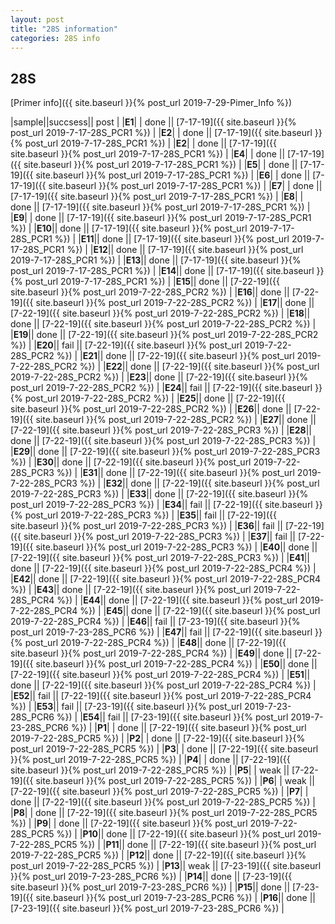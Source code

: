 ```yaml
---
layout: post
title: "28S information"
categories: 28S info
---
```


## 28S

[Primer info]({{ site.baseurl }}{% post_url 2019-7-29-Pimer_Info %})


|sample||succsess|| post |
|**E1**| | done || [7-17-19]({{ site.baseurl }}{% post_url 2019-7-17-28S_PCR1 %}) |
|**E2**| | done || [7-17-19]({{ site.baseurl }}{% post_url 2019-7-17-28S_PCR1 %}) |
|**E2**| | done || [7-17-19]({{ site.baseurl }}{% post_url 2019-7-17-28S_PCR1 %}) |
|**E4**| | done || [7-17-19]({{ site.baseurl }}{% post_url 2019-7-17-28S_PCR1 %}) |
|**E5**| | done || [7-17-19]({{ site.baseurl }}{% post_url 2019-7-17-28S_PCR1 %}) |
|**E6**| | done || [7-17-19]({{ site.baseurl }}{% post_url 2019-7-17-28S_PCR1 %}) |
|**E7**| | done || [7-17-19]({{ site.baseurl }}{% post_url 2019-7-17-28S_PCR1 %}) |
|**E8**| | done || [7-17-19]({{ site.baseurl }}{% post_url 2019-7-17-28S_PCR1 %}) |
|**E9**| | done || [7-17-19]({{ site.baseurl }}{% post_url 2019-7-17-28S_PCR1 %}) |
|**E10**|| done || [7-17-19]({{ site.baseurl }}{% post_url 2019-7-17-28S_PCR1 %}) |
|**E11**|| done || [7-17-19]({{ site.baseurl }}{% post_url 2019-7-17-28S_PCR1 %}) |
|**E12**|| done || [7-17-19]({{ site.baseurl }}{% post_url 2019-7-17-28S_PCR1 %}) |
|**E13**|| done || [7-17-19]({{ site.baseurl }}{% post_url 2019-7-17-28S_PCR1 %}) |
|**E14**|| done || [7-17-19]({{ site.baseurl }}{% post_url 2019-7-17-28S_PCR1 %}) |
|**E15**|| done || [7-22-19]({{ site.baseurl }}{% post_url 2019-7-22-28S_PCR2 %}) |
|**E16**|| done || [7-22-19]({{ site.baseurl }}{% post_url 2019-7-22-28S_PCR2 %}) |
|**E17**|| done || [7-22-19]({{ site.baseurl }}{% post_url 2019-7-22-28S_PCR2 %}) |
|**E18**|| done || [7-22-19]({{ site.baseurl }}{% post_url 2019-7-22-28S_PCR2 %}) |
|**E19**|| done || [7-22-19]({{ site.baseurl }}{% post_url 2019-7-22-28S_PCR2 %}) |
|**E20**|| fail || [7-22-19]({{ site.baseurl }}{% post_url 2019-7-22-28S_PCR2 %}) |
|**E21**|| done || [7-22-19]({{ site.baseurl }}{% post_url 2019-7-22-28S_PCR2 %}) |
|**E22**|| done || [7-22-19]({{ site.baseurl }}{% post_url 2019-7-22-28S_PCR2 %}) |
|**E23**|| done || [7-22-19]({{ site.baseurl }}{% post_url 2019-7-22-28S_PCR2 %}) |
|**E24**|| fail || [7-22-19]({{ site.baseurl }}{% post_url 2019-7-22-28S_PCR2 %}) |
|**E25**|| done || [7-22-19]({{ site.baseurl }}{% post_url 2019-7-22-28S_PCR2 %}) |
|**E26**|| done || [7-22-19]({{ site.baseurl }}{% post_url 2019-7-22-28S_PCR2 %}) |
|**E27**|| done || [7-22-19]({{ site.baseurl }}{% post_url 2019-7-22-28S_PCR3 %}) |
|**E28**|| done || [7-22-19]({{ site.baseurl }}{% post_url 2019-7-22-28S_PCR3 %}) |
|**E29**|| done || [7-22-19]({{ site.baseurl }}{% post_url 2019-7-22-28S_PCR3 %}) |
|**E30**|| done || [7-22-19]({{ site.baseurl }}{% post_url 2019-7-22-28S_PCR3 %}) |
|**E31**|| done || [7-22-19]({{ site.baseurl }}{% post_url 2019-7-22-28S_PCR3 %}) |
|**E32**|| done || [7-22-19]({{ site.baseurl }}{% post_url 2019-7-22-28S_PCR3 %}) |
|**E33**|| done || [7-22-19]({{ site.baseurl }}{% post_url 2019-7-22-28S_PCR3 %}) |
|**E34**|| fail || [7-22-19]({{ site.baseurl }}{% post_url 2019-7-22-28S_PCR3 %}) |
|**E35**|| fail || [7-22-19]({{ site.baseurl }}{% post_url 2019-7-22-28S_PCR3 %}) |
|**E36**|| fail || [7-22-19]({{ site.baseurl }}{% post_url 2019-7-22-28S_PCR3 %}) |
|**E37**|| fail || [7-22-19]({{ site.baseurl }}{% post_url 2019-7-22-28S_PCR3 %}) |
|**E40**|| done || [7-22-19]({{ site.baseurl }}{% post_url 2019-7-22-28S_PCR3 %}) |
|**E41**|| done || [7-22-19]({{ site.baseurl }}{% post_url 2019-7-22-28S_PCR4 %}) |
|**E42**|| done || [7-22-19]({{ site.baseurl }}{% post_url 2019-7-22-28S_PCR4 %}) |
|**E43**|| done || [7-22-19]({{ site.baseurl }}{% post_url 2019-7-22-28S_PCR4 %}) |
|**E44**|| done || [7-22-19]({{ site.baseurl }}{% post_url 2019-7-22-28S_PCR4 %}) |
|**E45**|| done || [7-22-19]({{ site.baseurl }}{% post_url 2019-7-22-28S_PCR4 %}) |
|**E46**|| fail || [7-23-19]({{ site.baseurl }}{% post_url 2019-7-23-28S_PCR6 %}) |
|**E47**|| fail || [7-22-19]({{ site.baseurl }}{% post_url 2019-7-22-28S_PCR4 %}) |
|**E48**|| done || [7-22-19]({{ site.baseurl }}{% post_url 2019-7-22-28S_PCR4 %}) |
|**E49**|| done || [7-22-19]({{ site.baseurl }}{% post_url 2019-7-22-28S_PCR4 %}) |
|**E50**|| done || [7-22-19]({{ site.baseurl }}{% post_url 2019-7-22-28S_PCR4 %}) |
|**E51**|| done || [7-22-19]({{ site.baseurl }}{% post_url 2019-7-22-28S_PCR4 %}) |
|**E52**|| fail || [7-22-19]({{ site.baseurl }}{% post_url 2019-7-22-28S_PCR4 %}) |
|**E53**|| fail || [7-23-19]({{ site.baseurl }}{% post_url 2019-7-23-28S_PCR6 %}) |
|**E54**|| fail || [7-23-19]({{ site.baseurl }}{% post_url 2019-7-23-28S_PCR6 %}) |
|**P1**| | done || [7-22-19]({{ site.baseurl }}{% post_url 2019-7-22-28S_PCR5 %}) |
|**P2**| | done || [7-22-19]({{ site.baseurl }}{% post_url 2019-7-22-28S_PCR5 %}) |
|**P3**| | done || [7-22-19]({{ site.baseurl }}{% post_url 2019-7-22-28S_PCR5 %}) |
|**P4**| | done || [7-22-19]({{ site.baseurl }}{% post_url 2019-7-22-28S_PCR5 %}) |
|**P5**| | weak || [7-22-19]({{ site.baseurl }}{% post_url 2019-7-22-28S_PCR5 %}) |
|**P6**| | weak || [7-22-19]({{ site.baseurl }}{% post_url 2019-7-22-28S_PCR5 %}) |
|**P7**| | done || [7-22-19]({{ site.baseurl }}{% post_url 2019-7-22-28S_PCR5 %}) |
|**P8**| | done || [7-22-19]({{ site.baseurl }}{% post_url 2019-7-22-28S_PCR5 %}) |
|**P9**| | done || [7-22-19]({{ site.baseurl }}{% post_url 2019-7-22-28S_PCR5 %}) |
|**P10**|| done || [7-22-19]({{ site.baseurl }}{% post_url 2019-7-22-28S_PCR5 %}) |
|**P11**|| done || [7-22-19]({{ site.baseurl }}{% post_url 2019-7-22-28S_PCR5 %}) |
|**P12**|| done || [7-22-19]({{ site.baseurl }}{% post_url 2019-7-22-28S_PCR5 %}) |
|**P13**|| weak || [7-23-19]({{ site.baseurl }}{% post_url 2019-7-23-28S_PCR6 %}) |
|**P14**|| done || [7-23-19]({{ site.baseurl }}{% post_url 2019-7-23-28S_PCR6 %}) |
|**P15**|| done || [7-23-19]({{ site.baseurl }}{% post_url 2019-7-23-28S_PCR6 %}) |
|**P16**|| done || [7-23-19]({{ site.baseurl }}{% post_url 2019-7-23-28S_PCR6 %}) |